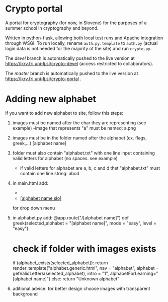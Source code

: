 # Crypto portal

A portal for cryptography (for now, in Slovene) for the purposes of a summer school in cryptography and beyond.

Written in python-flask, allowing both local test runs and Apache integration through WSGI.
To run locally, rename `auth.py.template` to `auth.py` (actual login data is not needed for the majority of the site) and run `crypto.py`.

The *devel* branch is automatically pushed to the live version at https://lkrv.fri.uni-lj.si/crypto-devel (access restricted to collaborators).

The *master* branch is automatically pushed to the live version at https://lkrv.fri.uni-lj.si/crypto-portal .

# Adding new alphabet
If you want to add new alphabet to site, follow this steps:
1. images must be named after the char they are representing (see example)
    -image that represents "a" must be named: a.png
2. images must be in the folder named after the alphabet (ex. flags, greek,...) [alphabet name]
3. folder must also contain "alphabet.txt" with one line input containing valid letters for alphabet (no spaces. see example)
    - if valid letters for alphabet are a, b, c and d thet "alphabet.txt" must contain one line string: abcd
4. in main.html add:
    - <li><a href="{{url_for('alphabet.[alphabet name]')}}">[alphabet name slo]</a></li>
   for drop down menu
5. in alphabet.py add:
      @app.route("/[alphabet name]")
      def greek(selected_alphabet = "[alphabet name]", mode = "easy", level = "easy"):
      # check if folder with images exists
      if (alphabet_exists(selected_alphabet)):
        return render_template("alphabet.generic.html", nav = "alphabet", alphabet = getValidLetters(selected_alphabet), intro = "1", alphabetForLearning="[alphabet name]")
      else:
        return "Unknown alphabet"

6. aditional advice: for better design choose images with transparent background